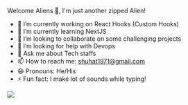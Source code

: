 Welcome Aliens 👋, I'm just another zipped Alien!

- 🔭 I’m currently working on React Hooks (Custom Hooks)
- 🌱 I’m currently learning NextJS
- 👯 I’m looking to collaborate on some challenging projects
- 🤔 I’m looking for help with Devops
- 💬 Ask me about Tech staffs
- 📫 How to reach me: shuhat1971@gmail.com
- 😄 Pronouns: He/His
- ⚡ Fun fact: I make lot of sounds while typing!

<img src="https://github-readme-stats.vercel.app/api?username=zipped36&&show_icons=true&title_color=ffffff&icon_color=bb2acf&text_color=daf7dc&bg_color=151515">
